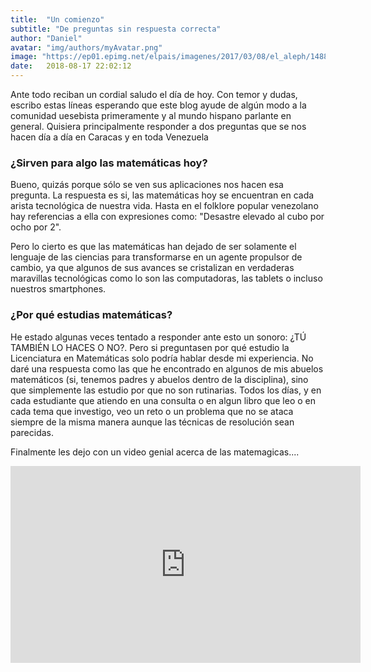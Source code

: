 ```yaml
---
title:  "Un comienzo"
subtitle: "De preguntas sin respuesta correcta"
author: "Daniel"
avatar: "img/authors/myAvatar.png"
image: "https://ep01.epimg.net/elpais/imagenes/2017/03/08/el_aleph/1488970880_865812_1488971722_noticia_normal.jpg"
date:   2018-08-17 22:02:12
---
```


Ante todo reciban un cordial saludo el día de hoy. Con temor y dudas, escribo estas líneas esperando que este blog ayude de algún modo a la comunidad uesebista primeramente y al mundo hispano parlante en general. Quisiera principalmente responder a dos preguntas que se nos hacen día a día en Caracas y en toda Venezuela 

### ¿Sirven para algo las matemáticas hoy? 
Bueno, quizás porque sólo se ven sus aplicaciones nos hacen esa pregunta. La respuesta es si, las matemáticas hoy se encuentran en cada arista tecnológica de nuestra vida. Hasta en el folklore popular venezolano hay referencias a ella con expresiones como: "Desastre elevado al cubo por ocho por 2". 

Pero lo cierto es que las matemáticas han dejado de ser solamente el lenguaje de las ciencias para transformarse en un agente propulsor de cambio, ya que algunos de sus avances se cristalizan en verdaderas maravillas tecnológicas como lo son las computadoras, las tablets o incluso nuestros smartphones.    

### ¿Por qué estudias matemáticas?
He estado algunas veces tentado a responder ante esto un sonoro: ¿TÚ TAMBIÉN LO HACES O NO?. Pero si preguntasen por qué estudio la Licenciatura en Matemáticas solo podría hablar desde mi experiencia. No daré una respuesta como las que he encontrado en algunos de mis abuelos matemáticos (si, tenemos padres y abuelos dentro de la disciplina), sino que simplemente las estudio por que no son rutinarias. Todos los días, y en cada estudiante que atiendo en una consulta o en algun libro que leo o en cada tema que investigo, veo un reto o un problema que no se ataca siempre de la misma manera aunque las técnicas de resolución sean parecidas.

Finalmente les dejo con un video genial acerca de las matemagicas....

<iframe width="560" height="315" src="https://www.youtube.com/embed/rJkdjL21Tqs?rel=0" frameborder="0" allow="autoplay; encrypted-media" allowfullscreen></iframe>


